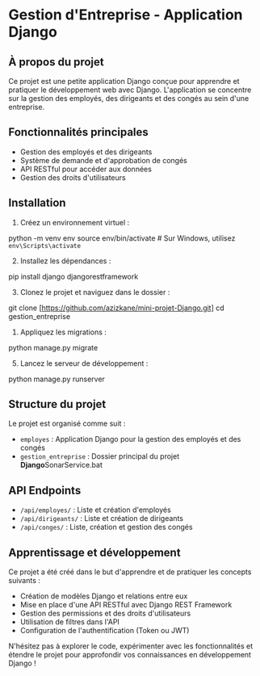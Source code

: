 
# Gestion d'Entreprise - Application Django

## À propos du projet

Ce projet est une petite application Django conçue pour apprendre et pratiquer le développement web avec Django. L'application se concentre sur la gestion des employés, des dirigeants et des congés au sein d'une entreprise.

## Fonctionnalités principales

- Gestion des employés et des dirigeants
- Système de demande et d'approbation de congés
- API RESTful pour accéder aux données
- Gestion des droits d'utilisateurs

## Installation

1. Créez un environnement virtuel :

python -m venv env
source env/bin/activate  # Sur Windows, utilisez `env\Scripts\activate`


2. Installez les dépendances :

pip install django djangorestframework


3. Clonez le projet et naviguez dans le dossier :

git clone [https://github.com/azizkane/mini-projet-Django.git]
cd gestion_entreprise


1. Appliquez les migrations :

python manage.py migrate


5. Lancez le serveur de développement :

python manage.py runserver


## Structure du projet

Le projet est organisé comme suit :

- `employes` : Application Django pour la gestion des employés et des congés
- `gestion_entreprise` : Dossier principal du projet **Django**SonarService.bat

## API Endpoints

- `/api/employes/` : Liste et création d'employés
- `/api/dirigeants/` : Liste et création de dirigeants
- `/api/conges/` : Liste, création et gestion des congés

## Apprentissage et développement

Ce projet a été créé dans le but d'apprendre et de pratiquer les concepts suivants :

- Création de modèles Django et relations entre eux
- Mise en place d'une API RESTful avec Django REST Framework
- Gestion des permissions et des droits d'utilisateurs
- Utilisation de filtres dans l'API
- Configuration de l'authentification (Token ou JWT)

N'hésitez pas à explorer le code, expérimenter avec les fonctionnalités et étendre le projet pour approfondir vos connaissances en développement Django !
